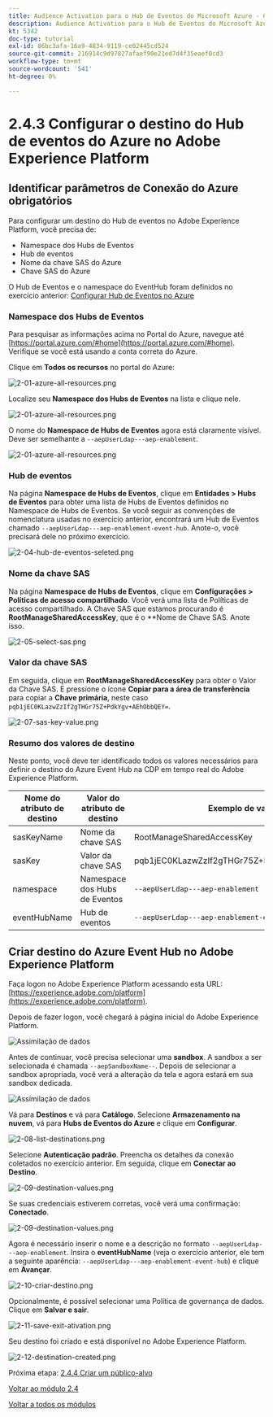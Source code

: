 ```yaml
---
title: Audience Activation para o Hub de Eventos do Microsoft Azure - Configurar o destino RTCDP do Hub de Eventos na Adobe Experience Platform
description: Audience Activation para o Hub de Eventos do Microsoft Azure - Configurar o destino RTCDP do Hub de Eventos na Adobe Experience Platform
kt: 5342
doc-type: tutorial
exl-id: 86bc3afa-16a9-4834-9119-ce02445cd524
source-git-commit: 216914c9d97827afaef90e21ed7d4f35eaef0cd3
workflow-type: tm+mt
source-wordcount: '541'
ht-degree: 0%

---
```


# 2.4.3 Configurar o destino do Hub de eventos do Azure no Adobe Experience Platform

## Identificar parâmetros de Conexão do Azure obrigatórios

Para configurar um destino do Hub de eventos no Adobe Experience Platform, você precisa de:

- Namespace dos Hubs de Eventos
- Hub de eventos
- Nome da chave SAS do Azure
- Chave SAS do Azure

O Hub de Eventos e o namespace do EventHub foram definidos no exercício anterior: [Configurar Hub de Eventos no Azure](./ex2.md)

### Namespace dos Hubs de Eventos

Para pesquisar as informações acima no Portal do Azure, navegue até [https://portal.azure.com/#home](https://portal.azure.com/#home). Verifique se você está usando a conta correta do Azure.

Clique em **Todos os recursos** no portal do Azure:

![2-01-azure-all-resources.png](./images/201azureallresources.png)

Localize seu **Namespace dos Hubs de Eventos** na lista e clique nele.

![2-01-azure-all-resources.png](./images/201azureallresources1.png)

O nome do **Namespace de Hubs de Eventos** agora está claramente visível. Deve ser semelhante a `--aepUserLdap---aep-enablement`.

![2-01-azure-all-resources.png](./images/201azureallresources2.png)

### Hub de eventos

Na página **Namespace de Hubs de Eventos**, clique em **Entidades > Hubs de Eventos** para obter uma lista de Hubs de Eventos definidos no Namespace de Hubs de Eventos. Se você seguir as convenções de nomenclatura usadas no exercício anterior, encontrará um Hub de Eventos chamado `--aepUserLdap---aep-enablement-event-hub`. Anote-o, você precisará dele no próximo exercício.

![2-04-hub-de-eventos-seleted.png](./images/204eventhubselected.png)

### Nome da chave SAS

Na página **Namespace de Hubs de Eventos**, clique em **Configurações > Políticas de acesso compartilhado**. Você verá uma lista de Políticas de acesso compartilhado. A Chave SAS que estamos procurando é **RootManageSharedAccessKey**, que é o **Nome de Chave SAS. Anote isso.

![2-05-select-sas.png](./images/205selectsas.png)

### Valor da chave SAS

Em seguida, clique em **RootManageSharedAccessKey** para obter o Valor da Chave SAS. E pressione o ícone **Copiar para a área de transferência** para copiar a **Chave primária**, neste caso `pqb1jEC0KLazwZzIf2gTHGr75Z+PdkYgv+AEhObbQEY=`.

![2-07-sas-key-value.png](./images/207saskeyvalue.png)

### Resumo dos valores de destino

Neste ponto, você deve ter identificado todos os valores necessários para definir o destino do Azure Event Hub na CDP em tempo real do Adobe Experience Platform.

| Nome do atributo de destino | Valor do atributo de destino | Exemplo de valor |
|---|---|---|
| sasKeyName | Nome da chave SAS | RootManageSharedAccessKey |
| sasKey | Valor da chave SAS | pqb1jEC0KLazwZzIf2gTHGr75Z+PdkYgv+AEhObbQEY= |
| namespace | Namespace dos Hubs de Eventos | `--aepUserLdap---aep-enablement` |
| eventHubName | Hub de eventos | `--aepUserLdap---aep-enablement-event-hub` |

## Criar destino do Azure Event Hub no Adobe Experience Platform

Faça logon no Adobe Experience Platform acessando esta URL: [https://experience.adobe.com/platform](https://experience.adobe.com/platform).

Depois de fazer logon, você chegará à página inicial do Adobe Experience Platform.

![Assimilação de dados](./../../../modules/datacollection/module1.2/images/home.png)

Antes de continuar, você precisa selecionar uma **sandbox**. A sandbox a ser selecionada é chamada ``--aepSandboxName--``. Depois de selecionar a sandbox apropriada, você verá a alteração da tela e agora estará em sua sandbox dedicada.

![Assimilação de dados](./../../../modules/datacollection/module1.2/images/sb1.png)

Vá para **Destinos** e vá para **Catálogo**. Selecione **Armazenamento na nuvem**, vá para **Hubs de Eventos do Azure** e clique em **Configurar**.

![2-08-list-destinations.png](./images/208listdestinations.png)

Selecione **Autenticação padrão**. Preencha os detalhes da conexão coletados no exercício anterior. Em seguida, clique em **Conectar ao Destino**.

![2-09-destination-values.png](./images/209destinationvalues.png)

Se suas credenciais estiverem corretas, você verá uma confirmação: **Conectado**.

![2-09-destination-values.png](./images/209destinationvaluesa.png)

Agora é necessário inserir o nome e a descrição no formato `--aepUserLdap---aep-enablement`. Insira o **eventHubName** (veja o exercício anterior, ele tem a seguinte aparência: `--aepUserLdap---aep-enablement-event-hub`) e clique em **Avançar**.

![2-10-criar-destino.png](./images/210createdestination.png)

Opcionalmente, é possível selecionar uma Política de governança de dados. Clique em **Salvar e sair**.

![2-11-save-exit-ativation.png](./images/211saveexitactivation.png)

Seu destino foi criado e está disponível no Adobe Experience Platform.

![2-12-destination-created.png](./images/212destinationcreated.png)

Próxima etapa: [2.4.4 Criar um público-alvo](./ex4.md)

[Voltar ao módulo 2.4](./segment-activation-microsoft-azure-eventhub.md)

[Voltar a todos os módulos](./../../../overview.md)
